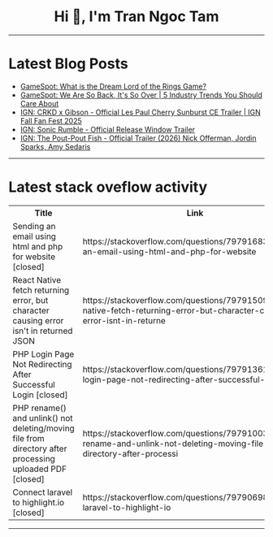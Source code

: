 <h1 align="center">Hi 👋, I'm Tran Ngoc Tam</h1>

---

# Latest Blog Posts 
<!-- BLOG-POST-LIST:START -->
- [GameSpot: What is the Dream Lord of the Rings Game?](https://dev.to/gg_news/gamespot-what-is-the-dream-lord-of-the-rings-game-4a8i)
- [GameSpot: We Are So Back, It&#39;s So Over | 5 Industry Trends You Should Care About](https://dev.to/gg_news/gamespot-we-are-so-back-its-so-over-5-industry-trends-you-should-care-about-lb5)
- [IGN: CRKD x Gibson - Official Les Paul Cherry Sunburst CE Trailer | IGN Fall Fan Fest 2025](https://dev.to/gg_news/ign-crkd-x-gibson-official-les-paul-cherry-sunburst-ce-trailer-ign-fall-fan-fest-2025-1bnm)
- [IGN: Sonic Rumble - Official Release Window Trailer](https://dev.to/gg_news/ign-sonic-rumble-official-release-window-trailer-2mgl)
- [IGN: The Pout-Pout Fish - Official Trailer &lpar;2026&rpar; Nick Offerman, Jordin Sparks, Amy Sedaris](https://dev.to/gg_news/ign-the-pout-pout-fish-official-trailer-2026-nick-offerman-jordin-sparks-amy-sedaris-3mn0)
<!-- BLOG-POST-LIST:END -->

---

# Latest stack oveflow activity
<table>
  <tr><th>Title</th><th>Link</th></tr>
  <!-- STACKOVERFLOW:START --><tr><td>Sending an email using html and php for website [closed]</td><td>https://stackoverflow.com/questions/79791683/sending-an-email-using-html-and-php-for-website</td></tr><tr><td>React Native fetch returning error, but character causing error isn&#39;t in returned JSON</td><td>https://stackoverflow.com/questions/79791509/react-native-fetch-returning-error-but-character-causing-error-isnt-in-returne</td></tr><tr><td>PHP Login Page Not Redirecting After Successful Login [closed]</td><td>https://stackoverflow.com/questions/79791361/php-login-page-not-redirecting-after-successful-login</td></tr><tr><td>PHP rename&lpar;&rpar; and unlink&lpar;&rpar; not deleting/moving file from directory after processing uploaded PDF [closed]</td><td>https://stackoverflow.com/questions/79791003/php-rename-and-unlink-not-deleting-moving-file-from-directory-after-processi</td></tr><tr><td>Connect laravel to highlight.io [closed]</td><td>https://stackoverflow.com/questions/79790698/connect-laravel-to-highlight-io</td></tr><!-- STACKOVERFLOW:END -->
</table>

---


